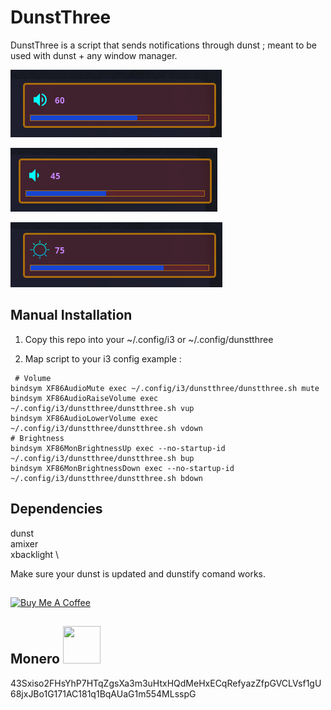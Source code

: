 # DunstThree 
 DunstThree is a script that sends notifications through dunst ; meant to be used with dunst + any window manager.

![](volhigh.png)

![](vollow.png)

![](brightness.png)

## Manual Installation 
1. Copy this repo into your ~/.config/i3 or ~/.config/dunstthree

2. Map script to your i3 config example :
```
 # Volume
bindsym XF86AudioMute exec ~/.config/i3/dunstthree/dunstthree.sh mute 
bindsym XF86AudioRaiseVolume exec ~/.config/i3/dunstthree/dunstthree.sh vup 
bindsym XF86AudioLowerVolume exec ~/.config/i3/dunstthree/dunstthree.sh vdown 
# Brightness 
bindsym XF86MonBrightnessUp exec --no-startup-id ~/.config/i3/dunstthree/dunstthree.sh bup
bindsym XF86MonBrightnessDown exec --no-startup-id  ~/.config/i3/dunstthree/dunstthree.sh bdown

```

## Dependencies
dunst \
amixer \
xbacklight \

Make sure your dunst is updated and dunstify comand works.

			
##
<a href="https://www.buymeacoffee.com/acidburn" target="_blank"><img src="https://cdn.buymeacoffee.com/buttons/default-orange.png" alt="Buy Me A Coffee" height="41" width="174"></a>

## Monero <img src="https://www.getmonero.org/press-kit/symbols/monero-symbol-1280.png" width="60" height="60">
43Sxiso2FHsYhP7HTqZgsXa3m3uHtxHQdMeHxECqRefyazZfpGVCLVsf1gU68jxJBo1G171AC181q1BqAUaG1m554MLsspG
